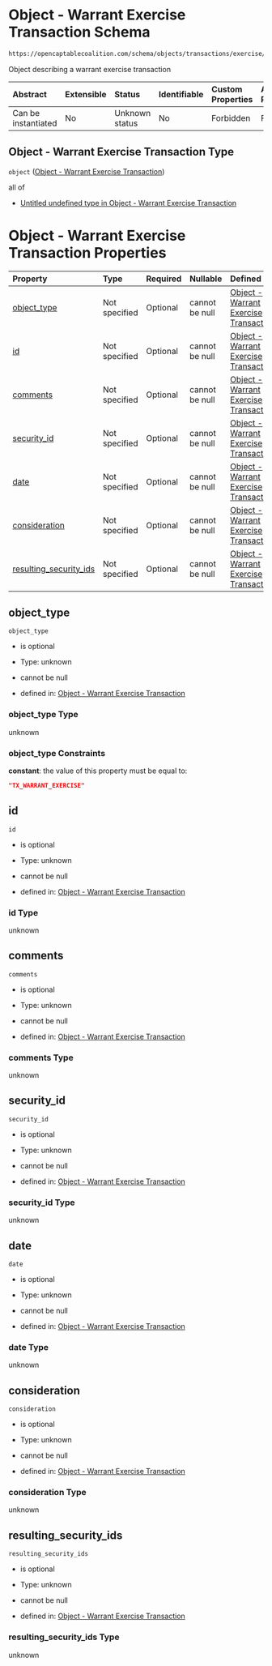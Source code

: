 # Object - Warrant Exercise Transaction Schema

```txt
https://opencaptablecoalition.com/schema/objects/transactions/exercise/warrant_exercise
```

Object describing a warrant exercise transaction

| Abstract            | Extensible | Status         | Identifiable | Custom Properties | Additional Properties | Access Restrictions | Defined In                                                                                                                   |
| :------------------ | :--------- | :------------- | :----------- | :---------------- | :-------------------- | :------------------ | :--------------------------------------------------------------------------------------------------------------------------- |
| Can be instantiated | No         | Unknown status | No           | Forbidden         | Forbidden             | none                | [WarrantExercise.schema.json](../../schema/objects/transactions/exercise/WarrantExercise.schema.json "open original schema") |

## Object - Warrant Exercise Transaction Type

`object` ([Object - Warrant Exercise Transaction](warrantexercise.md))

all of

*   [Untitled undefined type in Object - Warrant Exercise Transaction](warrantexercise-allof-0.md "check type definition")

# Object - Warrant Exercise Transaction Properties

| Property                                          | Type          | Required | Nullable       | Defined by                                                                                                                                                                                                                 |
| :------------------------------------------------ | :------------ | :------- | :------------- | :------------------------------------------------------------------------------------------------------------------------------------------------------------------------------------------------------------------------- |
| [object_type](#object_type)                       | Not specified | Optional | cannot be null | [Object - Warrant Exercise Transaction](warrantexercise-properties-object_type.md "https://opencaptablecoalition.com/schema/objects/transactions/exercise/warrant_exercise#/properties/object_type")                       |
| [id](#id)                                         | Not specified | Optional | cannot be null | [Object - Warrant Exercise Transaction](warrantexercise-properties-id.md "https://opencaptablecoalition.com/schema/objects/transactions/exercise/warrant_exercise#/properties/id")                                         |
| [comments](#comments)                             | Not specified | Optional | cannot be null | [Object - Warrant Exercise Transaction](warrantexercise-properties-comments.md "https://opencaptablecoalition.com/schema/objects/transactions/exercise/warrant_exercise#/properties/comments")                             |
| [security_id](#security_id)                       | Not specified | Optional | cannot be null | [Object - Warrant Exercise Transaction](warrantexercise-properties-security_id.md "https://opencaptablecoalition.com/schema/objects/transactions/exercise/warrant_exercise#/properties/security_id")                       |
| [date](#date)                                     | Not specified | Optional | cannot be null | [Object - Warrant Exercise Transaction](warrantexercise-properties-date.md "https://opencaptablecoalition.com/schema/objects/transactions/exercise/warrant_exercise#/properties/date")                                     |
| [consideration](#consideration)                   | Not specified | Optional | cannot be null | [Object - Warrant Exercise Transaction](warrantexercise-properties-consideration.md "https://opencaptablecoalition.com/schema/objects/transactions/exercise/warrant_exercise#/properties/consideration")                   |
| [resulting_security_ids](#resulting_security_ids) | Not specified | Optional | cannot be null | [Object - Warrant Exercise Transaction](warrantexercise-properties-resulting_security_ids.md "https://opencaptablecoalition.com/schema/objects/transactions/exercise/warrant_exercise#/properties/resulting_security_ids") |

## object_type



`object_type`

*   is optional

*   Type: unknown

*   cannot be null

*   defined in: [Object - Warrant Exercise Transaction](warrantexercise-properties-object_type.md "https://opencaptablecoalition.com/schema/objects/transactions/exercise/warrant_exercise#/properties/object_type")

### object_type Type

unknown

### object_type Constraints

**constant**: the value of this property must be equal to:

```json
"TX_WARRANT_EXERCISE"
```

## id



`id`

*   is optional

*   Type: unknown

*   cannot be null

*   defined in: [Object - Warrant Exercise Transaction](warrantexercise-properties-id.md "https://opencaptablecoalition.com/schema/objects/transactions/exercise/warrant_exercise#/properties/id")

### id Type

unknown

## comments



`comments`

*   is optional

*   Type: unknown

*   cannot be null

*   defined in: [Object - Warrant Exercise Transaction](warrantexercise-properties-comments.md "https://opencaptablecoalition.com/schema/objects/transactions/exercise/warrant_exercise#/properties/comments")

### comments Type

unknown

## security_id



`security_id`

*   is optional

*   Type: unknown

*   cannot be null

*   defined in: [Object - Warrant Exercise Transaction](warrantexercise-properties-security_id.md "https://opencaptablecoalition.com/schema/objects/transactions/exercise/warrant_exercise#/properties/security_id")

### security_id Type

unknown

## date



`date`

*   is optional

*   Type: unknown

*   cannot be null

*   defined in: [Object - Warrant Exercise Transaction](warrantexercise-properties-date.md "https://opencaptablecoalition.com/schema/objects/transactions/exercise/warrant_exercise#/properties/date")

### date Type

unknown

## consideration



`consideration`

*   is optional

*   Type: unknown

*   cannot be null

*   defined in: [Object - Warrant Exercise Transaction](warrantexercise-properties-consideration.md "https://opencaptablecoalition.com/schema/objects/transactions/exercise/warrant_exercise#/properties/consideration")

### consideration Type

unknown

## resulting_security_ids



`resulting_security_ids`

*   is optional

*   Type: unknown

*   cannot be null

*   defined in: [Object - Warrant Exercise Transaction](warrantexercise-properties-resulting_security_ids.md "https://opencaptablecoalition.com/schema/objects/transactions/exercise/warrant_exercise#/properties/resulting_security_ids")

### resulting_security_ids Type

unknown
